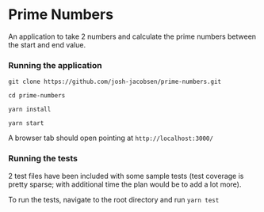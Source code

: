 # Prime Numbers 

An application to take 2 numbers and calculate the prime numbers between the start and end value. 

### Running the application 

```
git clone https://github.com/josh-jacobsen/prime-numbers.git

cd prime-numbers 

yarn install

yarn start
```

A browser tab should open pointing at `http://localhost:3000/`

### Running the tests

2 test files have been included with some sample tests (test coverage is pretty sparse; with additional time the plan would be to add a lot more).

To run the tests, navigate to the root directory and run `yarn test`